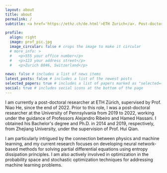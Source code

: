 ```yaml
---
layout: about
title: about
permalink: /
subtitle: <a href='https://ethz.ch/de.html'>ETH Zurich</a>. Post-doctoral researcher

profile:
  align: right
  image: prof_pic.jpg
  image_circular: false # crops the image to make it circular
  # more_info: >
  #   <p>555 your office number</p>
  #   <p>123 your address street</p>
  #   <p>Zurich 8046, Switzerland</p>

news: false # includes a list of news items
latest_posts: false # includes a list of the newest posts
selected_papers: true # includes a list of papers marked as "selected={true}"
social: true # includes social icons at the bottom of the page
---
```


I am currently a post-doctoral researcher at ETH Zürich, supervised by Prof. Niao He, since the end of 2022. Prior to this role, I was a post-doctoral researcher at the University of Pennsylvania from 2019 to 2022, working under the guidance of Professors Alejandro Ribeiro and Hamed Hassani. I obtained his Bachelor's degree and Ph.D. in 2014 and 2019, respectively, from Zhejiang University, under the supervision of Prof. Hui Qian.

I am particularly intrigued by the connection between physics and machine learning, and my current research focuses on developing neural network-based methods for solving partial differential equations using entropy dissipation principles. I am also actively involved in optimization in the probability space and stochastic optimization techniques for addressing machine learning problems. 

<!-- Write your biography here. Tell the world about yourself. Link to your favorite [subreddit](http://reddit.com). You can put a picture in, too. The code is already in, just name your picture `prof_pic.jpg` and put it in the `img/` folder.

Put your address / P.O. box / other info right below your picture. You can also disable any of these elements by editing `profile` property of the YAML header of your `_pages/about.md`. Edit `_bibliography/papers.bib` and Jekyll will render your [publications page](/al-folio/publications/) automatically.

Link to your social media connections, too. This theme is set up to use [Font Awesome icons](https://fontawesome.com/) and [Academicons](https://jpswalsh.github.io/academicons/), like the ones below. Add your Facebook, Twitter, LinkedIn, Google Scholar, or just disable all of them. -->
